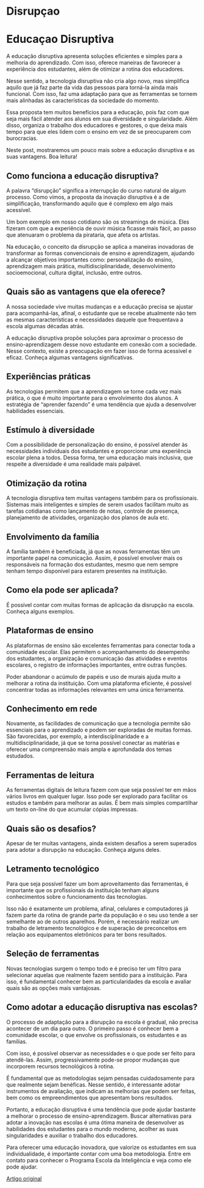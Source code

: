 # Disrupçao

# Educaçao Disruptiva
 
A educação disruptiva apresenta soluções eficientes e simples para a melhoria do aprendizado. Com isso, oferece maneiras de favorecer a experiência dos estudantes, além de otimizar a rotina dos educadores.

Nesse sentido, a tecnologia disruptiva não cria algo novo, mas simplifica aquilo que já faz parte da vida das pessoas para torná-la ainda mais funcional. Com isso, faz uma adaptação para que as ferramentas se tornem mais alinhadas às características da sociedade do momento.

Essa proposta tem muitos benefícios para a educação, pois faz com que seja mais fácil atender aos alunos em sua diversidade e singularidade. Além disso, organiza o trabalho dos educadores e gestores, o que deixa mais tempo para que eles lidem com o ensino em vez de se preocuparem com burocracias.

Neste post, mostraremos um pouco mais sobre a educação disruptiva e as suas vantagens. Boa leitura!

## Como funciona a educação disruptiva?

A palavra “disrupção” significa a interrupção do curso natural de algum processo. Como vimos, a proposta da inovação disruptiva é a de simplificação, transformando aquilo que é complexo em algo mais acessível.

Um bom exemplo em nosso cotidiano são os streamings de música. Eles fizeram com que a experiência de ouvir música ficasse mais fácil, ao passo que atenuaram o problema da pirataria, que afeta os artistas.

Na educação, o conceito da disrupção se aplica a maneiras inovadoras de transformar as formas convencionais de ensino e aprendizagem, ajudando a alcançar objetivos importantes como: personalização do ensino, aprendizagem mais prática, multidisciplinaridade, desenvolvimento socioemocional, cultura digital, inclusão, entre outros.

## Quais são as vantagens que ela oferece?

A nossa sociedade vive muitas mudanças e a educação precisa se ajustar para acompanhá-las, afinal, o estudante que se recebe atualmente não tem as mesmas características e necessidades daquele que frequentava a escola algumas décadas atrás.

A educação disruptiva propõe soluções para aproximar o processo de ensino-aprendizagem desse novo estudante em conexão com a sociedade. Nesse contexto, existe a preocupação em fazer isso de forma acessível e eficaz. Conheça algumas vantagens significativas.

## Experiências práticas
As tecnologias permitem que a aprendizagem se torne cada vez mais prática, o que é muito importante para o envolvimento dos alunos. A estratégia de “aprender fazendo” é uma tendência que ajuda a desenvolver habilidades essenciais.

## Estímulo à diversidade
Com a possibilidade de personalização do ensino, é possível atender às necessidades individuais dos estudantes e proporcionar uma experiência escolar plena a todos. Dessa forma, ter uma educação mais inclusiva, que respeite a diversidade é uma realidade mais palpável.

## Otimização da rotina

A tecnologia disruptiva tem muitas vantagens também para os profissionais. Sistemas mais inteligentes e simples de serem usados facilitam muito as tarefas cotidianas como lançamento de notas, controle de presença, planejamento de atividades, organização dos planos de aula etc.

## Envolvimento da família
A família também é beneficiada, já que as novas ferramentas têm um importante papel na comunicação. Assim, é possível envolver mais os responsáveis na formação dos estudantes, mesmo que nem sempre tenham tempo disponível para estarem presentes na instituição.

## Como ela pode ser aplicada?

É possível contar com muitas formas de aplicação da disrupção na escola. Conheça alguns exemplos.

## Plataformas de ensino

As plataformas de ensino são excelentes ferramentas para conectar toda a comunidade escolar. Elas permitem o acompanhamento do desempenho dos estudantes, a organização e comunicação das atividades e eventos escolares, o registro de informações importantes, entre outras funções.

Poder abandonar o acúmulo de papéis e uso de murais ajuda muito a melhorar a rotina da instituição. Com uma plataforma eficiente, é possível concentrar todas as informações relevantes em uma única ferramenta.

## Conhecimento em rede

Novamente, as facilidades de comunicação que a tecnologia permite são essenciais para o aprendizado e podem ser exploradas de muitas formas. São favorecidas, por exemplo, a interdisciplinaridade e a multidisciplinaridade, já que se torna possível conectar as matérias e oferecer uma compreensão mais ampla e aprofundada dos temas estudados.

## Ferramentas de leitura

As ferramentas digitais de leitura fazem com que seja possível ter em mãos vários livros em qualquer lugar. Isso pode ser explorado para facilitar os estudos e também para melhorar as aulas. É bem mais simples compartilhar um texto on-line do que acumular cópias impressas.

## Quais são os desafios?

Apesar de ter muitas vantagens, ainda existem desafios a serem superados para adotar a disrupção na educação. Conheça alguns deles.

## Letramento tecnológico

Para que seja possível fazer um bom aproveitamento das ferramentas, é importante que os profissionais da instituição tenham alguns conhecimentos sobre o funcionamento das tecnologias.

Isso não é exatamente um problema, afinal, celulares e computadores já fazem parte da rotina de grande parte da população e o seu uso tende a ser semelhante ao de outros aparelhos. Porém, é necessário realizar um trabalho de letramento tecnológico e de superação de preconceitos em relação aos equipamentos eletrônicos para ter bons resultados.

## Seleção de ferramentas

Novas tecnologias surgem o tempo todo e é preciso ter um filtro para selecionar aquelas que realmente fazem sentido para a instituição. Para isso, é fundamental conhecer bem as particularidades da escola e avaliar quais são as opções mais vantajosas.

## Como adotar a educação disruptiva nas escolas?

O processo de adaptação para a disrupção na escola é gradual, não precisa acontecer de um dia para outro. O primeiro passo é conhecer bem a comunidade escolar, o que envolve os profissionais, os estudantes e as famílias.

Com isso, é possível observar as necessidades e o que pode ser feito para atendê-las. Assim, progressivamente pode-se propor mudanças que incorporem recursos tecnológicos à rotina.

É fundamental que as metodologias sejam pensadas cuidadosamente para que realmente sejam benéficas. Nesse sentido, é interessante adotar instrumentos de avaliação, que indicam as melhorias que podem ser feitas, bem como os empreendimentos que apresentam bons resultados.

Portanto, a educação disruptiva é uma tendência que pode ajudar bastante a melhorar o processo de ensino-aprendizagem. Buscar alternativas para adotar a inovação nas escolas é uma ótima maneira de desenvolver as habilidades dos estudantes para o mundo moderno, acolher as suas singularidades e auxiliar o trabalho dos educadores.

Para oferecer uma educação inovadora, que valorize os estudantes em sua individualidade, é importante contar com uma boa metodologia. Entre em contato para conhecer o Programa Escola da Inteligência e veja como ele pode ajudar.

[Artigo original](https://escoladainteligencia.com.br/blog/educacao-disruptiva/)